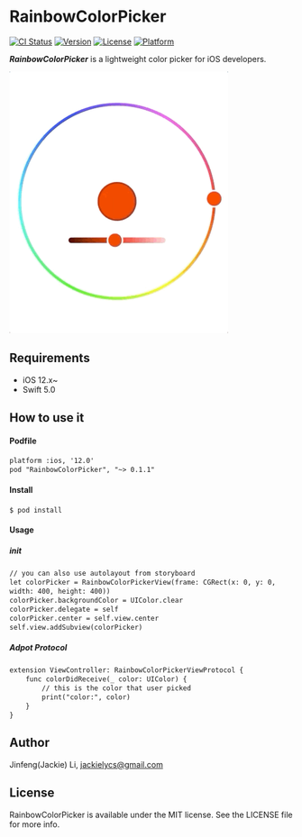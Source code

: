 # RainbowColorPicker

[![CI Status](https://img.shields.io/travis/JinfengLy/RainbowColorPicker.svg?style=flat)](https://github.com/JinfengLy/RainbowColorPicker)
[![Version](https://img.shields.io/cocoapods/v/RainbowColorPicker.svg?style=flat)](https://cocoapods.org/pods/RainbowColorPicker)
[![License](https://img.shields.io/cocoapods/l/RainbowColorPicker.svg?style=flat)](https://cocoapods.org/pods/RainbowColorPicker)
[![Platform](https://img.shields.io/cocoapods/p/RainbowColorPicker.svg?style=flat)](https://cocoapods.org/pods/RainbowColorPicker)

***RainbowColorPicker*** is a lightweight color picker for iOS developers.  

<img src="https://github.com/JinfengLy/RainbowColorPicker/blob/master/sample.gif"/>

## Requirements
- iOS 12.x~
- Swift 5.0

## How to use it

#### Podfile

    platform :ios, '12.0'
    pod "RainbowColorPicker", "~> 0.1.1"

#### Install

    $ pod install
    
#### Usage
##### init 
    // you can also use autolayout from storyboard
    let colorPicker = RainbowColorPickerView(frame: CGRect(x: 0, y: 0, width: 400, height: 400))
    colorPicker.backgroundColor = UIColor.clear
    colorPicker.delegate = self
    colorPicker.center = self.view.center
    self.view.addSubview(colorPicker)
##### Adpot Protocol
    extension ViewController: RainbowColorPickerViewProtocol {
        func colorDidReceive(_ color: UIColor) {
            // this is the color that user picked
            print("color:", color)
        }
    }
## Author

Jinfeng(Jackie) Li, jackielycs@gmail.com

## License

RainbowColorPicker is available under the MIT license. See the LICENSE file for more info.
